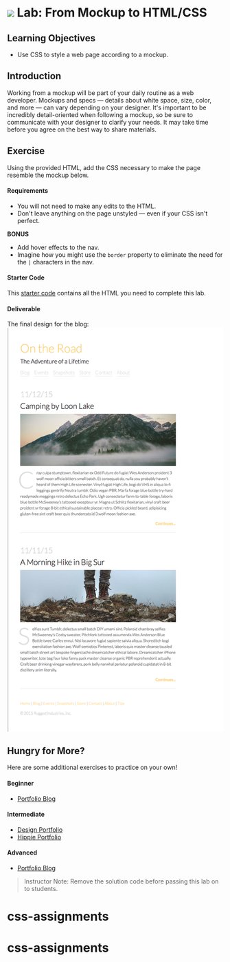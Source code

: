 # ![](https://ga-dash.s3.amazonaws.com/production/assets/logo-9f88ae6c9c3871690e33280fcf557f33.png) Lab: From Mockup to HTML/CSS

## Learning Objectives
- Use CSS to style a web page according to a mockup.

## Introduction
Working from a mockup will be part of your daily routine as a web developer. Mockups and specs — details about white space, size, color, and more — can vary depending on your designer. It's important to be incredibly detail-oriented when following a mockup, so be sure to communicate with your designer to clarify your needs. It may take time before you agree on the best way to share materials.

## Exercise
Using the provided HTML, add the CSS necessary to make the page resemble the mockup below.

#### Requirements
- You will not need to make any edits to the HTML.
- Don't leave anything on the page unstyled — even if your CSS isn't perfect.

**BONUS**

- Add hover effects to the nav.
- Imagine how you might use the `border` property to eliminate the need for the `|` characters in the nav.

#### Starter Code
This [starter code](starter-code) contains all the HTML you need to complete this lab.

#### Deliverable
The final design for the blog:
![travel blog](assets/travel-blog.png)

## Hungry for More?
Here are some additional exercises to practice on your own!

#### Beginner
- [Portfolio Blog](additional-labs/beginner/portfolio-blog)

#### Intermediate
- [Design Portfolio](additional-labs/intermediate/portfolio-design)
- [Hippie Portfolio](additional-labs/intermediate/portfolio-hippy)

#### Advanced
- [Portfolio Blog](additional-labs/advanced/moonrise-kingdom)

> Instructor Note: Remove the solution code before passing this lab on to students.
# css-assignments
# css-assignments
